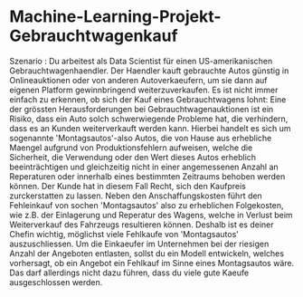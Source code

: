 # Machine-Learning-Projekt-Gebrauchtwagenkauf
Szenario : Du arbeitest als Data Scientist für einen US-amerikanischen Gebrauchtwagenhaendler. Der Haendler kauft gebrauchte Autos günstig in Onlineauktionen oder von anderen Autoverkaeufern, um sie dann auf eigenen Platform gewinnbringend weiterzuverkaufen. Es ist nicht immer einfach zu erkennen, ob sich der Kauf eines Gebrauchtwagens lohnt: Eine der grössten Herausforderungen bei Gebrauchtwagenauktionen ist ein Risiko, dass ein Auto solch schwerwiegende Probleme hat, die verhindern, dass es an Kunden weiterverkauft werden kann. Hierbei handelt es sich um sogenannte 'Montagsautos'-also Autos, die von Hause aus erhebliche Maengel aufgrund von Produktionsfehlern aufweisen, welche die Sicherheit, die Verwendung oder den Wert dieses Autos erheblich beeinträchtigen und gleichzeitig nicht in einer angemessenen Anzahl an Reperaturen oder innerhalb eines bestimmten Zeitraums behoben werden können. Der Kunde hat in diesem Fall Recht, sich den Kaufpreis zurckerstatten zu lassen. Neben den Anschaffungskosten führt den Fehleinkauf von sochen 'Montagsautos' also zu erheblichen Folgekosten, wie z.B. der Einlagerung und Reperatur des Wagens, welche in Verlust beim Weiterverkauf des Fahrzeugs resultieren können. Deshalb ist es deiner Chefin wichtig, möglichst viele Fehlkaufe von 'Montagsautos' auszuschliessen. Um die Einkaeufer im Unternehmen bei der riesigen Anzahl der Angeboten entlasten, sollst du ein Modell entwickeln, welches vorhersagt, ob ein Angebot ein Fehlkauf im Sinne eines Montagsautos wäre. Das darf allerdings nicht dazu führen, dass du viele gute Kaeufe ausgeschlossen werden.
